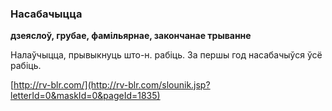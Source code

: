 ### Насабачыцца
**дзеяслоў, грубае, фамільярнае, закончанае трыванне**

Налаўчыцца, прывыкнуць што-н. рабіць. За першы год насабачыўся ўсё рабіць.

<a rel="author">[http://rv-blr.com/](http://rv-blr.com/slounik.jsp?letterId=0&maskId=0&pageId=1835)</a>

